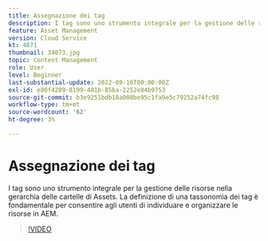 ```yaml
---
title: Assegnazione dei tag
description: I tag sono uno strumento integrale per la gestione delle risorse nella gerarchia delle cartelle di Assets. La definizione di una tassonomia dei tag è fondamentale per consentire agli utenti di individuare e organizzare le risorse in AEM.
feature: Asset Management
version: Cloud Service
kt: 4871
thumbnail: 34073.jpg
topic: Content Management
role: User
level: Beginner
last-substantial-update: 2022-09-16T00:00:00Z
exl-id: e80f4289-8199-481b-85ba-2252e84b9753
source-git-commit: b3e9251bdb18a008be95c1fa9e5c79252a74fc98
workflow-type: tm+mt
source-wordcount: '62'
ht-degree: 3%

---
```


# Assegnazione dei tag

I tag sono uno strumento integrale per la gestione delle risorse nella gerarchia delle cartelle di Assets. La definizione di una tassonomia dei tag è fondamentale per consentire agli utenti di individuare e organizzare le risorse in AEM.

>[!VIDEO](https://video.tv.adobe.com/v/34073?quality=12&learn=on)
